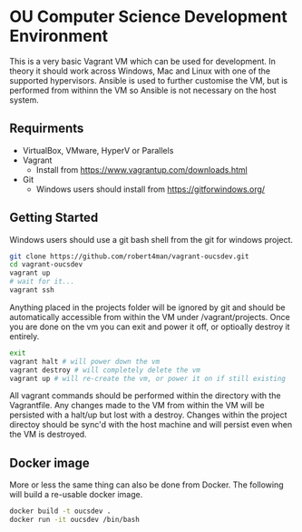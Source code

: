 # OU Computer Science Development Environment

This is a very basic Vagrant VM which can be used for development.
In theory it should work across Windows, Mac and Linux with one of
the supported hypervisors. Ansible is used to further customise the
VM, but is performed from withinn the VM so Ansible is not necessary
on the host system.

## Requirments

- VirtualBox, VMware, HyperV or Parallels
- Vagrant
  - Install from <https://www.vagrantup.com/downloads.html>
- Git
  - Windows users should install from <https://gitforwindows.org/>

## Getting Started

Windows users should use a git bash shell from the git for windows project.

```bash
git clone https://github.com/robert4man/vagrant-oucsdev.git
cd vagrant-oucsdev
vagrant up
# wait for it...
vagrant ssh
```

Anything placed in the projects folder will be ignored by git and should be
automatically accessible from within the VM under /vagrant/projects. Once you
are done on the vm you can exit and power it off, or optioally destroy it entirely.

```bash
exit
vagrant halt # will power down the vm
vagrant destroy # will completely delete the vm
vagrant up # will re-create the vm, or power it on if still existing
```

All vagrant commands should be performed within the directory with the Vagrantfile.
Any changes made to the VM from within the VM will be persisted with a halt/up but
lost with a destroy. Changes within the project directoy should be sync'd with the
host machine and will persist even when the VM is destroyed.

## Docker image

More or less the same thing can also be done from Docker. The following will
build a re-usable docker image.

```bash
docker build -t oucsdev .
docker run -it oucsdev /bin/bash
```
